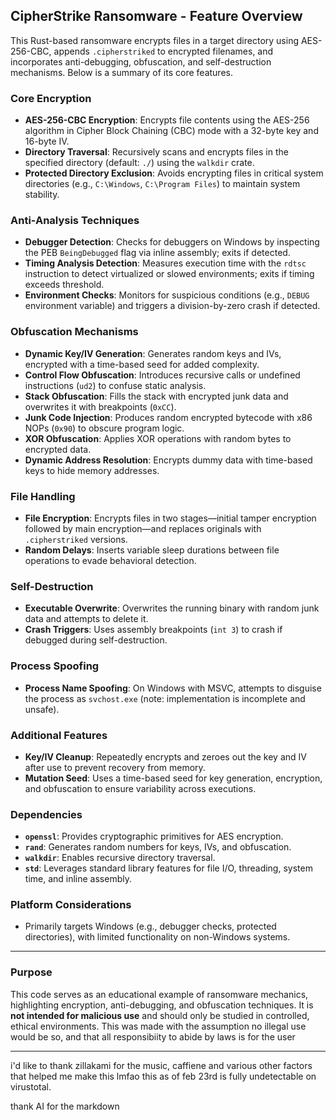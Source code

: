 ## **CipherStrike Ransomware - Feature Overview**

This Rust-based ransomware encrypts files in a target directory using AES-256-CBC, appends `.cipherstriked` to encrypted filenames, and incorporates anti-debugging, obfuscation, and self-destruction mechanisms. Below is a summary of its core features.

### **Core Encryption**
- **AES-256-CBC Encryption**: Encrypts file contents using the AES-256 algorithm in Cipher Block Chaining (CBC) mode with a 32-byte key and 16-byte IV.
- **Directory Traversal**: Recursively scans and encrypts files in the specified directory (default: `./`) using the `walkdir` crate.
- **Protected Directory Exclusion**: Avoids encrypting files in critical system directories (e.g., `C:\Windows`, `C:\Program Files`) to maintain system stability.

### **Anti-Analysis Techniques**
- **Debugger Detection**: Checks for debuggers on Windows by inspecting the PEB `BeingDebugged` flag via inline assembly; exits if detected.
- **Timing Analysis Detection**: Measures execution time with the `rdtsc` instruction to detect virtualized or slowed environments; exits if timing exceeds threshold.
- **Environment Checks**: Monitors for suspicious conditions (e.g., `DEBUG` environment variable) and triggers a division-by-zero crash if detected.

### **Obfuscation Mechanisms**
- **Dynamic Key/IV Generation**: Generates random keys and IVs, encrypted with a time-based seed for added complexity.
- **Control Flow Obfuscation**: Introduces recursive calls or undefined instructions (`ud2`) to confuse static analysis.
- **Stack Obfuscation**: Fills the stack with encrypted junk data and overwrites it with breakpoints (`0xCC`).
- **Junk Code Injection**: Produces random encrypted bytecode with x86 NOPs (`0x90`) to obscure program logic.
- **XOR Obfuscation**: Applies XOR operations with random bytes to encrypted data.
- **Dynamic Address Resolution**: Encrypts dummy data with time-based keys to hide memory addresses.

### **File Handling**
- **File Encryption**: Encrypts files in two stages—initial tamper encryption followed by main encryption—and replaces originals with `.cipherstriked` versions.
- **Random Delays**: Inserts variable sleep durations between file operations to evade behavioral detection.

### **Self-Destruction**
- **Executable Overwrite**: Overwrites the running binary with random junk data and attempts to delete it.
- **Crash Triggers**: Uses assembly breakpoints (`int 3`) to crash if debugged during self-destruction.

### **Process Spoofing**
- **Process Name Spoofing**: On Windows with MSVC, attempts to disguise the process as `svchost.exe` (note: implementation is incomplete and unsafe).

### **Additional Features**
- **Key/IV Cleanup**: Repeatedly encrypts and zeroes out the key and IV after use to prevent recovery from memory.
- **Mutation Seed**: Uses a time-based seed for key generation, encryption, and obfuscation to ensure variability across executions.

### **Dependencies**
- **`openssl`**: Provides cryptographic primitives for AES encryption.
- **`rand`**: Generates random numbers for keys, IVs, and obfuscation.
- **`walkdir`**: Enables recursive directory traversal.
- **`std`**: Leverages standard library features for file I/O, threading, system time, and inline assembly.

### **Platform Considerations**
- Primarily targets Windows (e.g., debugger checks, protected directories), with limited functionality on non-Windows systems.

---

### **Purpose**
This code serves as an educational example of ransomware mechanics, highlighting encryption, anti-debugging, and obfuscation techniques. It is **not intended for malicious use** and should only be studied in controlled, ethical environments. This was made with the assumption no illegal use would be so, and that all responsibiity to abide by laws is for the user

---

i'd like to thank zillakami for the music, caffiene and various other factors that helped me make this lmfao
this as of feb 23rd is fully undetectable on virustotal.

thank AI for the markdown
